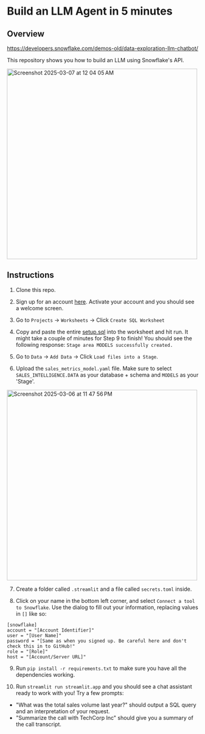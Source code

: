 # Build an LLM Agent in 5 minutes 
## Overview

https://developers.snowflake.com/demos-old/data-exploration-llm-chatbot/

This repository shows you how to build an LLM using Snowflake's API. 

<img width="500" alt="Screenshot 2025-03-07 at 12 04 05 AM" src="https://github.com/user-attachments/assets/889a971b-2c04-4b57-a43d-a1c626b290bf" />

## Instructions 

1. Clone this repo. 

2. Sign up for an account [here](https://signup.snowflake.com/?utm_campaign=cortex-agent-api-demo). Activate your account and you should see a welcome screen. 

3. Go to `Projects` -> `Worksheets` -> Click `Create SQL Worksheet`

4. Copy and paste the entire [setup.sql](https://github.com/annafil/cortex-agent-api-demo/blob/main/setup.sql) into the worksheet and hit run. It might take a couple of minutes for Step 9 to finish! You should see the following response: 
`Stage area MODELS successfully created.`

5. Go to `Data` -> `Add Data` -> Click `Load files into a Stage`. 

6. Upload the `sales_metrics_model.yaml` file. Make sure to select `SALES_INTELLIGENCE.DATA` as your database + schema and `MODELS` as your 'Stage'.
<img width="500" alt="Screenshot 2025-03-06 at 11 47 56 PM" src="https://github.com/user-attachments/assets/5cb78028-50a3-48a0-a324-feeb11ad0260" />

7. Create a folder called `.streamlit` and a file called `secrets.toml` inside.
  
8. Click on your name in the bottom left corner, and select `Connect a tool to Snowflake`. Use the dialog to fill out your information, replacing values in `[]` like so: 

  ```
[snowflake]
account = "[Account Identifier]"
user = "[User Name]"
password = "[Same as when you signed up. Be careful here and don't check this in to GitHub!"
role = "[Role]"
host = "[Account/Server URL]"
```

9. Run `pip install -r requirements.txt` to make sure you have all the dependencies working.

10. Run `streamlit run streamlit.app` and you should see a chat assistant ready to work with you! Try a few prompts:
- "What was the total sales volume last year?" should output a SQL query and an interpretation of your request.
- "Summarize the call with TechCorp Inc" should give you a summary of the call transcript. 
